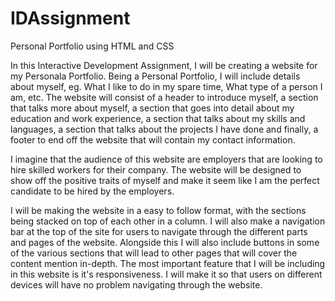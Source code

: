 # IDAssignment
Personal Portfolio using HTML and CSS

In this Interactive Development Assignment, I will be creating a website for my Personala Portfolio. Being a Personal Portfolio, I will include details about myself, eg. What I like to do in my spare time, What type of a person I am, etc. The website will consist of a header to introduce myself, a section that talks more about myself, a section that goes into detail about my education and work experience, a section that talks about my skills and languages, a section that talks about the projects I have done and finally, a footer to end off the website that will contain my contact information.

I imagine that the audience of this website are employers that are looking to hire skilled workers for their company. The website will be designed to show off the positive traits of myself and make it seem like I am the perfect candidate to be hired by the employers.

I will be making the website in a easy to follow format, with the sections being stacked on top of each other in a column. I will also make a navigation bar at the top of the site for users to navigate through the different parts and pages of the website. Alongside this I will also include buttons in some of the various sections that will lead to other pages that will cover the content mention in-depth. The most important feature that I will be including in this website is it's responsiveness. I will make it so that users on different devices will have no problem navigating through the website.